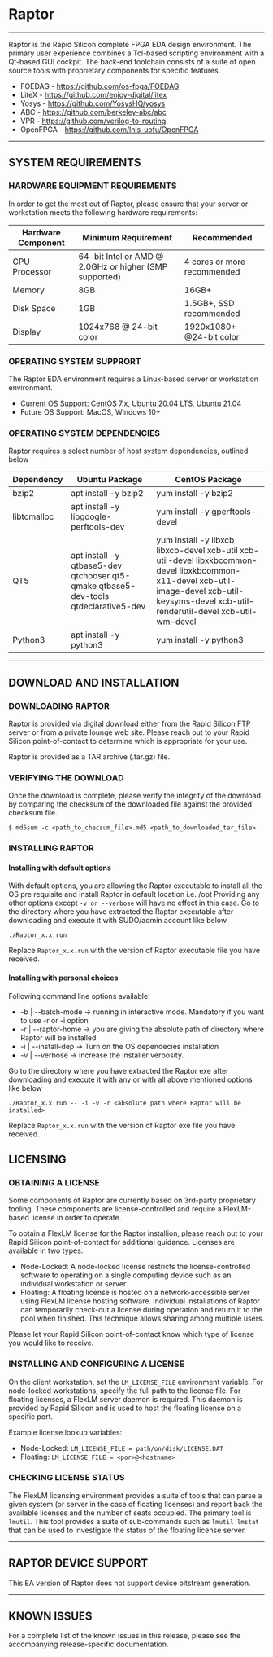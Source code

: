 # Raptor
----
Raptor is the Rapid Silicon complete FPGA EDA design environment.  The primary user experience combines a Tcl-based scripting environment with a Qt-based GUI cockpit.  The back-end toolchain consists of a suite of open source tools with proprietary components for specific features.

* FOEDAG - https://github.com/os-fpga/FOEDAG
* LiteX - https://github.com/enjoy-digital/litex
* Yosys - https://github.com/YosysHQ/yosys
* ABC - https://github.com/berkeley-abc/abc
* VPR - https://github.com/verilog-to-routing
* OpenFPGA - https://github.com/lnis-uofu/OpenFPGA

----
## SYSTEM REQUIREMENTS

### HARDWARE EQUIPMENT REQUIREMENTS
In order to get the most out of Raptor, please ensure that your server or workstation meets the following hardware requirements:

| Hardware Component	| Minimum Requirement	| Recommended	|
|-----------------------|-----------------------|---------------|
| CPU Processor			| 64-bit Intel or AMD @ 2.0GHz or higher (SMP supported)	| 4 cores or more recommended				|
| Memory				| 8GB						| 16GB+				|
| Disk Space			| 1GB						| 1.5GB+, SSD recommended				|
| Display				| 1024x768 @ 24-bit color						| 1920x1080+ @24-bit color				|

### OPERATING SYSTEM SUPPRORT
The Raptor EDA environment requires a Linux-based server or workstation environment.

 * Current OS Support: CentOS 7.x, Ubuntu 20.04 LTS, Ubuntu 21.04
 * Future OS Support: MacOS, Windows 10+

### OPERATING SYSTEM DEPENDENCIES
Raptor requires a select number of host system dependencies, outlined below

| Dependency	 | Ubuntu Package		                       | CentOS Package	                 |
|--------------|-----------------------------------------|---------------------------------|
| bzip2			   | apt install -y bzip2	                   | yum install -y bzip2	           |
| libtcmalloc  | apt install -y libgoogle-perftools-dev  | yum install -y gperftools-devel |
| QT5          | apt install -y qtbase5-dev qtchooser qt5-qmake qtbase5-dev-tools qtdeclarative5-dev  | yum install -y libxcb libxcb-devel xcb-util xcb-util-devel libxkbcommon-devel libxkbcommon-x11-devel xcb-util-image-devel xcb-util-keysyms-devel xcb-util-renderutil-devel xcb-util-wm-devel |
| Python3      | apt install -y python3  | yum install -y python3 |

---- 
## DOWNLOAD AND INSTALLATION

### DOWNLOADING RAPTOR
Raptor is provided via digital download either from the Rapid Silicon FTP server or from a private lounge web site.  Please reach out to your Rapid Silicon point-of-contact to determine which is appropriate for your use.

Raptor is provided as a TAR archive (.tar.gz) file.

### VERIFYING THE DOWNLOAD
Once the download is complete, please verify the integrity of the download by comparing the checksum of the downloaded file against the provided checksum file.

`$ md5sum -c <path_to_checsum_file>.md5 <path_to_downloaded_tar_file>`

### INSTALLING RAPTOR
#### Installing with default options

With default options, you are allowing the Raptor executable to install all the OS pre requisite and install Raptor in default location i.e. /opt
Providing any other options except `-v or --verbose` will have no effect in this case.
Go to the directory where you have extracted the Raptor executable after downloading and execute it with SUDO/admin account like below

```
./Raptor_x.x.run
```

Replace `Raptor_x.x.run` with the version of Raptor executable file you have received.

#### Installing with personal choices

Following command line options available:

* -b | --batch-mode   -> running in interactive mode. Mandatory if you want to use -r or -i option
* -r | --raptor-home  -> you are giving the absolute path of directory where Raptor will be installed
* -i | --install-dep  -> Turn on the OS dependecies installation
* -v | --verbose      -> increase the installer verbosity.

Go to the directory where you have extracted the Raptor exe after downloading and execute it with any or with all above mentioned options like below

```
./Raptor_x.x.run -- -i -v -r <absolute path where Raptor will be installed>
``` 

Replace `Raptor_x.x.run` with the version of Raptor exe file you have received.

## LICENSING

### OBTAINING A LICENSE
Some components of Raptor are currently based on 3rd-party proprietary tooling.  These components are license-controlled and require a FlexLM-based license in order to operate.

To obtain a FlexLM license for the Raptor installion, please reach out to your Rapid Silicon point-of-contact for additional guidance.  Licenses are available in two types:
* Node-Locked: A node-locked license restricts the license-controlled software to operating on a single computing device such as an individual workstation or server
* Floating: A floating license is hosted on a network-accessible server using FlexLM license hosting software.  Individual installations of Raptor can temporarily check-out a license during operation and return it to the pool when finished.  This technique allows sharing among multiple users.

Please let your Rapid Silicon point-of-contact know which type of license you would like to receive.

### INSTALLING AND CONFIGURING A LICENSE
On the client workstation, set the `LM_LICENSE_FILE` environment variable.  For node-locked workstations, specify the full path to the license file.  For floating licenses, a FlexLM server daemon is required.  This daemon is provided by Rapid Silicon and is used to host the floating license on a specific port.

Example license lookup variables:
* Node-Locked: `LM_LICENSE_FILE = path/on/disk/LICENSE.DAT`
* Floating: `LM_LICENSE_FILE = <por>@<hostname>`

### CHECKING LICENSE STATUS
The FlexLM licensing environment provides a suite of tools that can parse a given system (or server in the case of floating licenses) and report back the available licenses and the number of seats occupied.  The primary tool is `lmutil`.  This tool provides a suite of sub-commands such as `lmutil lmstat` that can be used to investigate the status of the floating license server.

----
## RAPTOR DEVICE SUPPORT
This EA version of Raptor does not support device bitstream generation.

----
## KNOWN ISSUES
For a complete list of the known issues in this release, please see the accompanying release-specific documentation.
